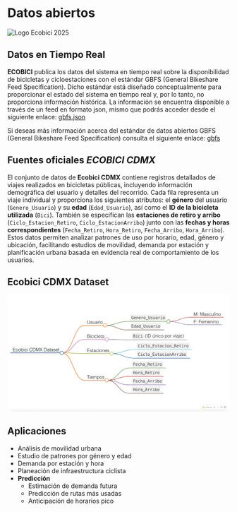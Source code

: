 # Datos abiertos

![Logo Ecobici 2025](https://ecobici.cdmx.gob.mx/wp-content/uploads/2025/02/logo-ecobici-2025.png)

## Datos en Tiempo Real

**ECOBICI** publica los datos del sistema en tiempo real sobre la disponibilidad de bicicletas y cicloestaciones con el estándar GBFS (General Bikeshare Feed Specification). Dicho estándar está diseñado conceptualmente para proporcionar el estado del sistema en tiempo real y, por lo tanto, no proporciona información histórica. La información se encuentra disponible a través de un feed en formato json, mismo que podrás acceder desde el siguiente enlace: [gbfs.json](https://gbfs.mex.lyftbikes.com/gbfs/gbfs.json)

Si deseas más información acerca del estándar de datos abiertos GBFS (General Bikeshare Feed Specification) consulta el siguiente enlace: [gbfs](https://github.com/NABSA/gbfs)

## Fuentes oficiales *ECOBICI CDMX*

El conjunto de datos de **Ecobici CDMX** contiene registros detallados de viajes realizados en bicicletas públicas, incluyendo información demográfica del usuario y detalles del recorrido. Cada fila representa un viaje individual y proporciona los siguientes atributos: el **género** del usuario (`Genero_Usuario`) y su **edad** (`Edad_Usuario`), así como el **ID de la bicicleta utilizada** (`Bici`). También se especifican las **estaciones de retiro y arribo** (`Ciclo_Estacion_Retiro`, `Ciclo_EstacionArribo`) junto con las **fechas y horas correspondientes** (`Fecha_Retiro`, `Hora_Retiro`, `Fecha_Arribo`, `Hora_Arribo`). Estos datos permiten analizar patrones de uso por horario, edad, género y ubicación, facilitando estudios de movilidad, demanda por estación y planificación urbana basada en evidencia real de comportamiento de los usuarios.

## Ecobici CDMX Dataset

![Markmap](markmap.png)

## Aplicaciones

- Análisis de movilidad urbana
- Estudio de patrones por género y edad
- Demanda por estación y hora
- Planeación de infraestructura ciclista
- **Predicción**
  - Estimación de demanda futura
  - Predicción de rutas más usadas
  - Anticipación de horarios pico

  
